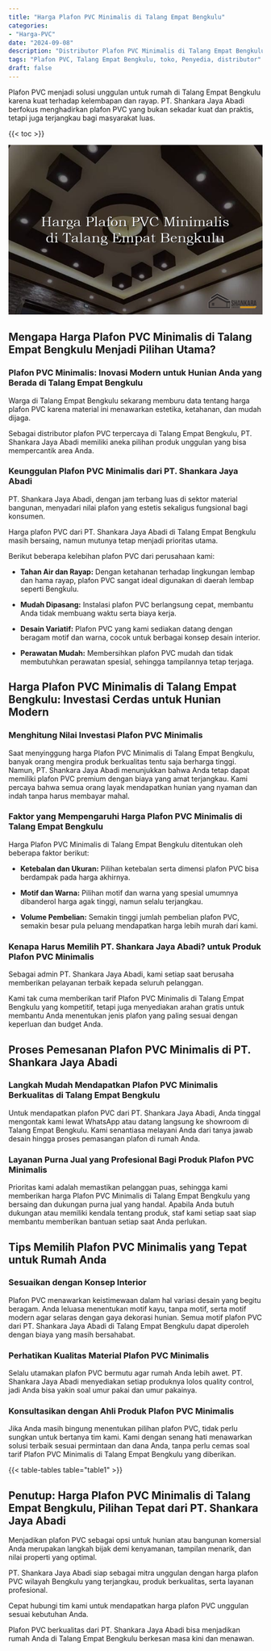 ```yaml
---
title: "Harga Plafon PVC Minimalis di Talang Empat Bengkulu"
categories: 
- "Harga-PVC"
date: "2024-09-08"
description: "Distributor Plafon PVC Minimalis di Talang Empat Bengkulu bagi hunian, perkantoran, serta ritel. Panel berkualitas, beragam motif, variasi warna elegan, beserta servis penempatan ditangani oleh tenaga ahli profesional serta kepastian resmi!|Jasa distribusi Plafon PVC Minimalis di Talang Empat Bengkulu bagi keperluan tempat tinggal, kantor, maupun ritel, beserta panel unggulan dan penempatan oleh tim ahli dan jaminan resmi.|Solusi Plafon PVC Minimalis di Talang Empat Bengkulu yang andal untuk rumah, perkantoran, serta ritel, bersama panel unggulan dan penempatan oleh tenaga ahli ahli serta jaminan resmi.|Distribusi Plafon PVC Minimalis di Talang Empat Bengkulu untuk rumah, perkantoran, dan toko, dengan material berkualitas dan instalasi ditangani oleh teknisi berpengalaman, disertai beserta kepastian resmi.}"
tags: "Plafon PVC, Talang Empat Bengkulu, toko, Penyedia, distributor"
draft: false
---
```


Plafon PVC menjadi solusi unggulan untuk rumah di Talang Empat Bengkulu karena kuat terhadap kelembapan dan rayap. PT. Shankara Jaya Abadi berfokus menghadirkan plafon PVC yang bukan sekadar kuat dan praktis, tetapi juga terjangkau bagi masyarakat luas.

{{< toc >}}

![Harga Plafon PVC Minimalis di Talang Empat Bengkulu](/images/Harga-PVC/Harga-Plafon-PVC-Minimalis-di-Talang-Empat-Bengkulu.png)


## Mengapa Harga Plafon PVC Minimalis di Talang Empat Bengkulu Menjadi Pilihan Utama?

### Plafon PVC Minimalis: Inovasi Modern untuk Hunian Anda yang Berada di Talang Empat Bengkulu

Warga di Talang Empat Bengkulu sekarang memburu data tentang harga plafon PVC karena material ini menawarkan estetika, ketahanan, dan mudah dijaga.

Sebagai distributor plafon PVC terpercaya di Talang Empat Bengkulu, PT. Shankara Jaya Abadi memiliki aneka pilihan produk unggulan yang bisa mempercantik area Anda.

### Keunggulan Plafon PVC Minimalis dari PT. Shankara Jaya Abadi

PT. Shankara Jaya Abadi, dengan jam terbang luas di sektor material bangunan, menyadari nilai plafon yang estetis sekaligus fungsional bagi konsumen.

Harga plafon PVC dari PT. Shankara Jaya Abadi di Talang Empat Bengkulu masih bersaing, namun mutunya tetap menjadi prioritas utama.

Berikut beberapa kelebihan plafon PVC dari perusahaan kami:

- **Tahan Air dan Rayap:** Dengan ketahanan terhadap lingkungan lembap dan hama rayap, plafon PVC sangat ideal digunakan di daerah lembap seperti Bengkulu.

- **Mudah Dipasang:** Instalasi plafon PVC berlangsung cepat, membantu Anda tidak membuang waktu serta biaya kerja.

- **Desain Variatif:** Plafon PVC yang kami sediakan datang dengan beragam motif dan warna, cocok untuk berbagai konsep desain interior.

- **Perawatan Mudah:** Membersihkan plafon PVC mudah dan tidak membutuhkan perawatan spesial, sehingga tampilannya tetap terjaga.

## Harga Plafon PVC Minimalis di Talang Empat Bengkulu: Investasi Cerdas untuk Hunian Modern

### Menghitung Nilai Investasi Plafon PVC Minimalis

Saat menyinggung harga Plafon PVC Minimalis di Talang Empat Bengkulu, banyak orang mengira produk berkualitas tentu saja berharga tinggi. Namun, PT. Shankara Jaya Abadi menunjukkan bahwa Anda tetap dapat memiliki plafon PVC premium dengan biaya yang amat terjangkau. Kami percaya bahwa semua orang layak mendapatkan hunian yang nyaman dan indah tanpa harus membayar mahal.

### Faktor yang Mempengaruhi Harga Plafon PVC Minimalis di Talang Empat Bengkulu

Harga Plafon PVC Minimalis di Talang Empat Bengkulu ditentukan oleh beberapa faktor berikut:

- **Ketebalan dan Ukuran:** Pilihan ketebalan serta dimensi plafon PVC bisa berdampak pada harga akhirnya.

- **Motif dan Warna:** Pilihan motif dan warna yang spesial umumnya dibanderol harga agak tinggi, namun selalu terjangkau.

- **Volume Pembelian:** Semakin tinggi jumlah pembelian plafon PVC, semakin besar pula peluang mendapatkan harga lebih murah dari kami.

### Kenapa Harus Memilih PT. Shankara Jaya Abadi? untuk Produk Plafon PVC Minimalis

Sebagai admin PT. Shankara Jaya Abadi, kami setiap saat berusaha memberikan pelayanan terbaik kepada seluruh pelanggan.

Kami tak cuma memberikan tarif Plafon PVC Minimalis di Talang Empat Bengkulu yang kompetitif, tetapi juga menyediakan arahan gratis untuk membantu Anda menentukan jenis plafon yang paling sesuai dengan keperluan dan budget Anda.

## Proses Pemesanan Plafon PVC Minimalis di PT. Shankara Jaya Abadi

### Langkah Mudah Mendapatkan Plafon PVC Minimalis Berkualitas di Talang Empat Bengkulu

Untuk mendapatkan plafon PVC dari PT. Shankara Jaya Abadi, Anda tinggal mengontak kami lewat WhatsApp atau datang langsung ke showroom di Talang Empat Bengkulu. Kami senantiasa melayani Anda dari tanya jawab desain hingga proses pemasangan plafon di rumah Anda.

### Layanan Purna Jual yang Profesional Bagi Produk Plafon PVC Minimalis

Prioritas kami adalah memastikan pelanggan puas, sehingga kami memberikan harga Plafon PVC Minimalis di Talang Empat Bengkulu yang bersaing dan dukungan purna jual yang handal. Apabila Anda butuh dukungan atau memiliki kendala tentang produk, staf kami setiap saat siap membantu memberikan bantuan setiap saat Anda perlukan.

## Tips Memilih Plafon PVC Minimalis yang Tepat untuk Rumah Anda

### Sesuaikan dengan Konsep Interior

Plafon PVC menawarkan keistimewaan dalam hal variasi desain yang begitu beragam. Anda leluasa menentukan motif kayu, tanpa motif, serta motif modern agar selaras dengan gaya dekorasi hunian. Semua motif plafon PVC dari PT. Shankara Jaya Abadi di Talang Empat Bengkulu dapat diperoleh dengan biaya yang masih bersahabat.

### Perhatikan Kualitas Material Plafon PVC Minimalis

Selalu utamakan plafon PVC bermutu agar rumah Anda lebih awet. PT. Shankara Jaya Abadi menyediakan setiap produknya lolos quality control, jadi Anda bisa yakin soal umur pakai dan umur pakainya.

### Konsultasikan dengan Ahli Produk Plafon PVC Minimalis

Jika Anda masih bingung menentukan pilihan plafon PVC, tidak perlu sungkan untuk bertanya tim kami. Kami dengan senang hati menawarkan solusi terbaik sesuai permintaan dan dana Anda, tanpa perlu cemas soal tarif Plafon PVC Minimalis di Talang Empat Bengkulu yang diberikan.

{{< table-tables table="table1" >}}

## Penutup: Harga Plafon PVC Minimalis di Talang Empat Bengkulu, Pilihan Tepat dari PT. Shankara Jaya Abadi

Menjadikan plafon PVC sebagai opsi untuk hunian atau bangunan komersial Anda merupakan langkah bijak demi kenyamanan, tampilan menarik, dan nilai properti yang optimal.

PT. Shankara Jaya Abadi siap sebagai mitra unggulan dengan harga plafon PVC wilayah Bengkulu yang terjangkau, produk berkualitas, serta layanan profesional.

Cepat hubungi tim kami untuk mendapatkan harga plafon PVC unggulan sesuai kebutuhan Anda.

Plafon PVC berkualitas dari PT. Shankara Jaya Abadi bisa menjadikan rumah Anda di Talang Empat Bengkulu berkesan masa kini dan menawan.
